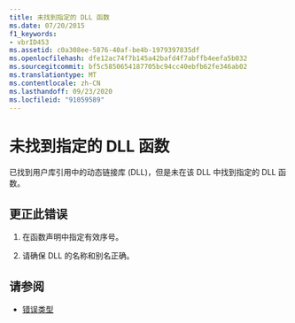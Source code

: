 ```yaml
---
title: 未找到指定的 DLL 函数
ms.date: 07/20/2015
f1_keywords:
- vbrID453
ms.assetid: c0a308ee-5876-40af-be4b-1979397835df
ms.openlocfilehash: dfe12ac74f7b145a42bafd4f7abffb4eefa5b032
ms.sourcegitcommit: bf5c5850654187705bc94cc40ebfb62fe346ab02
ms.translationtype: MT
ms.contentlocale: zh-CN
ms.lasthandoff: 09/23/2020
ms.locfileid: "91059589"
---
```

# <a name="specified-dll-function-not-found"></a>未找到指定的 DLL 函数

已找到用户库引用中的动态链接库 (DLL)，但是未在该 DLL 中找到指定的 DLL 函数。  
  
## <a name="to-correct-this-error"></a>更正此错误  
  
1. 在函数声明中指定有效序号。  
  
2. 请确保 DLL 的名称和别名正确。  
  
## <a name="see-also"></a>请参阅

- [错误类型](../programming-guide/language-features/error-types.md)
